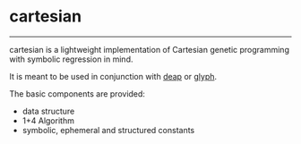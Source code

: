 # cartesian
---

cartesian is a lightweight implementation of Cartesian genetic programming with symbolic regression in mind.

It is meant to be used in conjunction with [deap](https://github.com/DEAP/deap) or [glyph](https://github.com/Ambrosys/glyph).

The basic components are provided:
- data structure
- 1+4 Algorithm
- symbolic, ephemeral and structured constants
